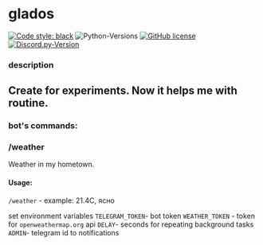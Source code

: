# glados

[![Code style: black](https://img.shields.io/badge/code%20style-black-000000.svg)](https://github.com/psf/black)
![Python-Versions](https://img.shields.io/badge/python-3.13-blue)
[![GitHub license](https://img.shields.io/badge/license-MIT-blue.svg)](https://raw.githubusercontent.com/rvalien/orbbot/master/LICENSE)
[![Discord.py-Version](https://img.shields.io/badge/aiogram-3.22-blue)](https://pypi.org/project/discord.py/)

### description

Create for experiments. Now it helps me with routine.
---

### bot's commands:


### /weather
Weather in my hometown.
#### Usage:

`/weather` - example:  21.4C, ясно


set environment variables
`TELEGRAM_TOKEN`- bot token
`WEATHER_TOKEN` - token for `openweathermap.org` api
`DELAY`- seconds for repeating background tasks
`ADMIN`- telegram id to notifications
